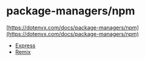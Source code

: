# package-managers/npm

[https://dotenvx.com/docs/package-managers/npm](https://dotenvx.com/docs/package-managers/npm)

* [Express](./express)
* [Remix](./remix)
